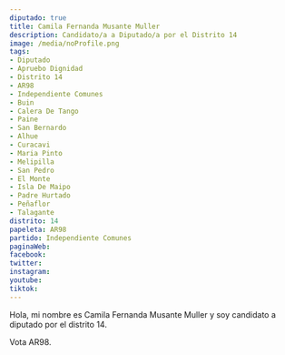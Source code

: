 ```yaml
---
diputado: true
title: Camila Fernanda Musante Muller
description: Candidato/a a Diputado/a por el Distrito 14
image: /media/noProfile.png
tags:
- Diputado
- Apruebo Dignidad
- Distrito 14
- AR98
- Independiente Comunes
- Buin
- Calera De Tango
- Paine
- San Bernardo
- Alhue
- Curacavi
- Maria Pinto
- Melipilla
- San Pedro
- El Monte
- Isla De Maipo
- Padre Hurtado
- Peñaflor
- Talagante
distrito: 14
papeleta: AR98
partido: Independiente Comunes
paginaWeb:
facebook:
twitter:
instagram:
youtube:
tiktok:
---
```

Hola, mi nombre es Camila Fernanda Musante Muller y soy candidato a diputado por el distrito 14.

Vota AR98.
